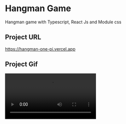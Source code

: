 # Hangman Game

Hangman game with Typescript, React Js and Module css

## Project URL

https://hangman-one-pi.vercel.app

## Project Gif

![Project Snapshot ](hangman.mp4)
